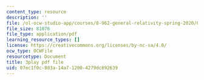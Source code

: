 ```yaml
---
content_type: resource
description: ''
file: /ol-ocw-studio-app/courses/8-962-general-relativity-spring-2020/07ec1f0c803a14a712004279dc892639_R2vL2wLqGYg.pdf
file_size: 81076
file_type: application/pdf
learning_resource_types: []
license: https://creativecommons.org/licenses/by-nc-sa/4.0/
ocw_type: OCWFile
resourcetype: Document
title: 3play pdf file
uid: 07ec1f0c-803a-14a7-1200-4279dc892639
---
```

